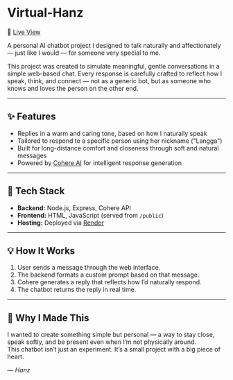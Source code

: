 # Virtual-Hanz

🔗 [Live View](https://your-username.github.io/your-repo-name/)

A personal AI chatbot project I designed to talk naturally and affectionately — just like I would — for someone very special to me.

This project was created to simulate meaningful, gentle conversations in a simple web-based chat. Every response is carefully crafted to reflect how I speak, think, and connect — not as a generic bot, but as someone who knows and loves the person on the other end.

---

## ✨ Features

- Replies in a warm and caring tone, based on how I naturally speak
- Tailored to respond to a specific person using her nickname ("Langga")
- Built for long-distance comfort and closeness through soft and natural messages
- Powered by [Cohere AI](https://cohere.com/) for intelligent response generation

---

## 🔧 Tech Stack

- **Backend:** Node.js, Express, Cohere API
- **Frontend:** HTML, JavaScript (served from `/public`)
- **Hosting:** Deployed via [Render](https://render.com/)

---

## 💡 How It Works

1. User sends a message through the web interface.
2. The backend formats a custom prompt based on that message.
3. Cohere generates a reply that reflects how I’d naturally respond.
4. The chatbot returns the reply in real time.

---

## 🧠 Why I Made This

I wanted to create something simple but personal — a way to stay close, speak softly, and be present even when I’m not physically around.  
This chatbot isn’t just an experiment. It’s a small project with a big piece of heart.

— *Hanz*